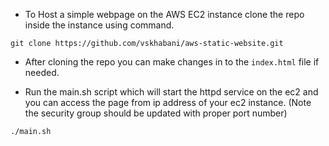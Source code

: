 - To Host a simple webpage on the AWS EC2 instance clone the repo inside the
instance using command.

`git clone https://github.com/vskhabani/aws-static-website.git`

- After cloning the repo you can make changes in to the `index.html` file if needed.

- Run the main.sh script which will start the httpd service on the ec2 and you can access the page from ip address of your ec2 instance. (Note the security group should be updated with proper port number)

`./main.sh`

